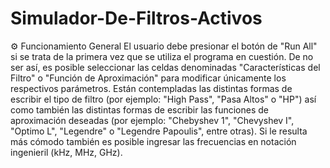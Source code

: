 # Simulador-De-Filtros-Activos
⚙️ Funcionamiento General
El usuario debe presionar el botón de "Run All" si se trata de la primera vez que se utiliza el programa en cuestión. De no ser así, es posible seleccionar las celdas denominadas "Características del Filtro" o "Función de Aproximación" para modificar únicamente los respectivos parámetros.
Están contempladas las distintas formas de escribir el tipo de filtro (por ejemplo: "High Pass", "Pasa Altos" o "HP") así como también las distintas formas de escribir las funciones de aproximación deseadas (por ejemplo: "Chebyshev 1", "Chevyshev I", "Optimo L", "Legendre" o "Legendre Papoulis", entre otras).
Si le resulta más cómodo también es posible ingresar las frecuencias en notación ingenieril (kHz, MHz, GHz).
